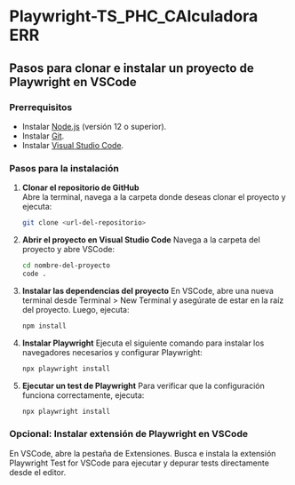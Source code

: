 ﻿# Playwright-TS_PHC_CAlculadora ERR

## Pasos para clonar e instalar un proyecto de Playwright en VSCode

### Prerrequisitos
- Instalar [Node.js](https://nodejs.org/) (versión 12 o superior).
- Instalar [Git](https://git-scm.com/).
- Instalar [Visual Studio Code](https://code.visualstudio.com/).

### Pasos para la instalación

1. **Clonar el repositorio de GitHub**  
   Abre la terminal, navega a la carpeta donde deseas clonar el proyecto y ejecuta:
   
   ```bash
   git clone <url-del-repositorio>

2. **Abrir el proyecto en Visual Studio Code**
   Navega a la carpeta del proyecto y abre VSCode:
   ```bash
   cd nombre-del-proyecto
   code .

3. **Instalar las dependencias del proyecto**
   En VSCode, abre una nueva terminal desde Terminal > New Terminal y asegúrate de estar en la raíz del proyecto. Luego, ejecuta:
   ```bash
   npm install

4. **Instalar Playwright**
   Ejecuta el siguiente comando para instalar los navegadores necesarios y configurar Playwright:
   ```Bash
   npx playwright install

5. **Ejecutar un test de Playwright**
   Para verificar que la configuración funciona correctamente, ejecuta:
   ```Bash
   npx playwright install

### Opcional: Instalar extensión de Playwright en VSCode
   En VSCode, abre la pestaña de Extensiones.
   Busca e instala la extensión Playwright Test for VSCode para ejecutar y depurar tests directamente desde el editor.
